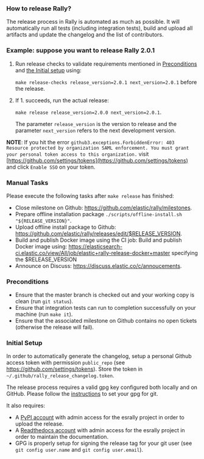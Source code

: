 ### How to release Rally?

The release process in Rally is automated as much as possible.
It will automatically run all tests (including integration tests), build and upload all artifacts and update the changelog and the list of contributors.

### Example: suppose you want to release Rally 2.0.1

1. Run release checks to validate requirements mentioned in [Preconditions](#preconditions) and [the Initial setup](#initial_setup) using:

    `make release-checks release_version=2.0.1 next_version=2.0.1` before the release.

2. If 1. succeeds, run the actual release:

    `make release release_version=2.0.0 next_version=2.0.1`.

    The parameter `release_version` is the version to release and the parameter `next_version` refers to the next development version.

**NOTE**:
If you hit the error `github3.exceptions.ForbiddenError: 403 Resource protected by organization SAML enforcement. You must grant your personal token access to this organization.` visit [https://github.com/settings/tokens](https://github.com/settings/tokens) and click `Enable SSO` on your token.

### Manual Tasks

Please execute the following tasks after `make release` has finished:

* Close milestone on Github: https://github.com/elastic/rally/milestones.
* Prepare offline installation package `./scripts/offline-install.sh "${RELEASE_VERSION}"`.
* Upload offline install package to Github: https://github.com/elastic/rally/releases/edit/$RELEASE_VERSION.
* Build and publish Docker image using the CI job: Build and publish Docker image using: https://elasticsearch-ci.elastic.co/view/All/job/elastic+rally-release-docker+master specifying the $RELEASE_VERSION
* Announce on Discuss: https://discuss.elastic.co/c/annoucements.

### Preconditions

* Ensure that the master branch is checked out and your working copy is clean (run `git status`).
* Ensure that integration tests can run to completion successfully on your machine (run `make it`).
* Ensure that the associated milestone on Github contains no open tickets (otherwise the release will fail).

### Initial Setup

In order to automatically generate the changelog, setup a personal Github access token with permission `public_repo` (see https://github.com/settings/tokens). Store the token in `~/.github/rally_release_changelog.token`.

The release process requires a valid gpg key configured both locally and on GitHub. Please follow the [instructions](https://git-scm.com/book/id/v2/Git-Tools-Signing-Your-Work) to set your gpg for git.

It also requires:

* A [PyPI account](https://pypi.org/account/register/) with admin access for the esrally project in order to upload the release.
* A [Readthedocs account](https://readthedocs.org/accounts/signup/) with admin access for the esrally project in order to maintain the documentation.
* GPG is properly setup for signing the release tag for your git user (see `git config user.name` and `git config user.email`).
